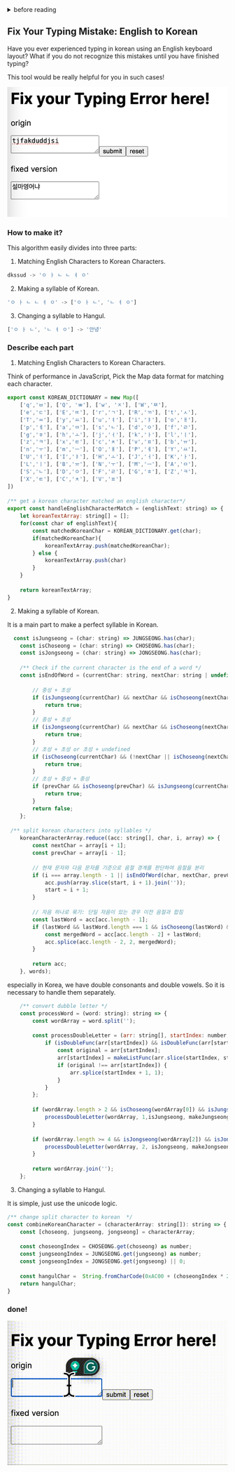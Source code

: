 <details>
<summary>before reading</summary>
- you could see my website here
<br/>
https://fix-your-errors.vercel.app/
<br/>
- <a href="https://velog.io/@roum02/%EC%98%81%ED%83%80-%ED%95%9C%EA%B5%AD%EC%96%B4-%EB%B3%80%ED%99%98%EA%B8%B0-%EC%A0%9C%EC%9E%91%EA%B8%B01">you could see my blog here.</a>

</details>

## Fix Your Typing Mistake: English to Korean

Have you ever experienced typing in korean using an English keyboard layout?
What if you do not recognize this mistakes until you have finished typing? 

This tool would be really helpful for you in such cases!

![img.png](src/img/result_img.png)

[//]: # (### How to use it?)


### How to make it?

This algorithm easily divides into three parts:

1. Matching English Characters to Korean Characters.
```javascript
dkssud -> 'ㅇ ㅏ ㄴ ㄴ ㅕ ㅇ'
```
2. Making a syllable of Korean.
```javascript
'ㅇ ㅏ ㄴ ㄴ ㅕ ㅇ' -> ['ㅇ ㅏ ㄴ', 'ㄴ ㅕ ㅇ']
```
3. Changing a syllable to Hangul.
```javascript
['ㅇ ㅏ ㄴ', 'ㄴ ㅕ ㅇ'] -> '안녕'
```

### Describe each part

1. Matching English Characters to Korean Characters.

Think of performance in JavaScript, Pick the Map data format for matching each character.

```javascript
export const KOREAN_DICTIONARY = new Map([
    ['q','ㅂ'], ['Q', 'ㅃ'], ['w', 'ㅈ'], ['W','ㅉ'],
    ['e','ㄷ'], ['E','ㄸ'], ['r','ㄱ'], ['R','ㄲ'], ['t','ㅅ'],
    ['T','ㅆ'], ['y','ㅛ'], ['u','ㅕ'], ['i','ㅑ'], ['o','ㅐ'],
    ['p','ㅔ'], ['a','ㅁ'], ['s','ㄴ'], ['d','ㅇ'], ['f','ㄹ'],
    ['g','ㅎ'], ['h','ㅗ'], ['j','ㅓ'], ['k','ㅏ'], ['l','ㅣ'],
    ['z','ㅋ'], ['x','ㅌ'], ['c','ㅊ'], ['v','ㅍ'], ['b','ㅠ'],
    ['n','ㅜ'], ['m','ㅡ'], ['O','ㅒ'], ['P','ㅖ'], ['Y','ㅛ'],
    ['U','ㅕ'], ['I','ㅑ'], ['H','ㅗ'], ['J','ㅓ'], ['K','ㅏ'],
    ['L','ㅣ'], ['B','ㅠ'], ['N','ㅜ'], ['M','ㅡ'], ['A','ㅁ'],
    ['S','ㄴ'], ['D','ㅇ'], ['F','ㄹ'], ['G','ㅎ'], ['Z','ㅋ'],
    ['X','ㅌ'], ['C','ㅊ'], ['V','ㅍ']
])

/** get a korean character matched an english character*/
export const handleEnglishCharacterMatch = (englishText: string) => {
    let koreanTextArray: string[] = [];
    for(const char of englishText){
        const matchedKoreanChar = KOREAN_DICTIONARY.get(char);
        if(matchedKoreanChar){
            koreanTextArray.push(matchedKoreanChar);
        } else {
            koreanTextArray.push(char)
        }
    }

    return koreanTextArray;
}

```


2. Making a syllable of Korean.

It is a main part to make a perfect syllable in Korean.

```javascript
  const isJungseong = (char: string) => JUNGSEONG.has(char);
    const isChoseong = (char: string) => CHOSEONG.has(char);
    const isJongseong = (char: string) => JONGSEONG.has(char);

    /** Check if the current character is the end of a word */
    const isEndOfWord = (currentChar: string, nextChar: string | undefined, prevChar: string | undefined): boolean => {

        // 중성 + 초성
        if (isJungseong(currentChar) && nextChar && isChoseong(nextChar)) {
            return true;
        }
        // 종성 + 초성
        if (isJongseong(currentChar) && nextChar && isChoseong(nextChar)) {
            return true;
        }
        // 초성 + 초성 or 초성 + undefined
        if (isChoseong(currentChar) && (!nextChar || isChoseong(nextChar))) {
            return true;
        }
        // 초성 + 중성 + 종성
        if (prevChar && isChoseong(prevChar) && isJungseong(currentChar) && nextChar && (isChoseong(nextChar) || isJongseong(nextChar))) {
            return true;
        }
        return false;
    };

 /** split korean characters into syllables */
    koreanCharacterArray.reduce((acc: string[], char, i, array) => {
        const nextChar = array[i + 1];
        const prevChar = array[i - 1];

        // 현재 문자와 다음 문자를 기준으로 음절 경계를 판단하여 음절을 분리
        if (i === array.length - 1 || isEndOfWord(char, nextChar, prevChar)) {
            acc.push(array.slice(start, i + 1).join(''));
            start = i + 1;
        }

        // 자음 하나로 묶기: 단일 자음이 있는 경우 이전 음절과 합침
        const lastWord = acc[acc.length - 1];
        if (lastWord && lastWord.length === 1 && isChoseong(lastWord) && acc.length > 1) {
            const mergedWord = acc[acc.length - 2] + lastWord;
            acc.splice(acc.length - 2, 2, mergedWord);
        }

        return acc;
    }, words);
```

especially in Korea, we have double consonants and double vowels.
So it is necessary to handle them separately.

```javascript
    /** convert dubble letter */
    const processWord = (word: string): string => {
        const wordArray = word.split('');

        const processDoubleLetter = (arr: string[], startIndex: number, isDoubleFunc: (char: string) => boolean, makeListFunc: (subArr: string[]) => string): void => {
            if (isDoubleFunc(arr[startIndex]) && isDoubleFunc(arr[startIndex + 1])) {
                const original = arr[startIndex];
                arr[startIndex] = makeListFunc(arr.slice(startIndex, startIndex + 2));
                if (original !== arr[startIndex]) {
                    arr.splice(startIndex + 1, 1);
                }
            }
        };

        if (wordArray.length > 2 && isChoseong(wordArray[0]) && isJungseong(wordArray[1])) {
            processDoubleLetter(wordArray, 1,isJungseong, makeJungseongList);
        }

        if (wordArray.length >= 4 && isJongseong(wordArray[2]) && isJongseong(wordArray[3])) {
            processDoubleLetter(wordArray, 2, isJongseong, makeJongseongList);
        }

        return wordArray.join('');
    };

```

3. Changing a syllable to Hangul.

It is simple, just use the unicode logic.

```javascript
/** change split character to korean  */
const combineKoreanCharacter = (characterArray: string[]): string => {
    const [choseong, jungseong, jongseong] = characterArray;

    const choseongIndex = CHOSEONG.get(choseong) as number;
    const jungseongIndex = JUNGSEONG.get(jungseong) as number;
    const jongseongIndex = JONGSEONG.get(jongseong) || 0;

    const hangulChar =  String.fromCharCode(0xAC00 + (choseongIndex * 21 * 28) + (jungseongIndex * 28) + jongseongIndex)
    return hangulChar;
}
```


### done!
![result_img.gif](src/img/result_gif.gif)
 

